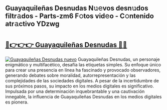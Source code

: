 ## Guayaquileñas Desnudas N𝚞𝚎vos desn𝚞dos filtr𝚊dos - Parts-zm6 F𝚘tos vid𝚎o - C𝚘ntenido atr𝚊ctivo YDzwg

# <h2><a href="http://mb56r0.tromn.icu/?c=Guayaquile%c3%b1as+Desnudas">🔗👉👉👉 Guayaquileñas Desnudas 🔗🔗</a></h2>

[![Guayaquileñas Desnudas nuevo](https://i.imgur.com/pEAQMta.gif)](http://mb56r0.tromn.icu/?c=Guayaquile%c3%b1as+Desnudas)
Guayaquileñas Desnudas, un personaje enigmático y multifacético, desafía las etiquetas simples. Su enfoque único para crear una presencia en línea ha fascinado y provocado observadores, generando debates sobre moralidad, autorrepresentación y las complejidades de las sociedades digitales. A pesar de la incertidumbre de sus próximos pasos, su impacto en los medios digitales es significativo. Impulsada por una determinación inquebrantable y una cautivación innegable, la influencia de Guayaquileñas Desnudas en los medios digitales es pionera.
